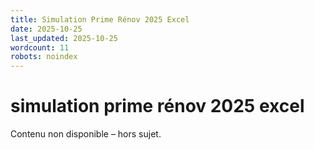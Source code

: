 ```yaml
---
title: Simulation Prime Rénov 2025 Excel
date: 2025-10-25
last_updated: 2025-10-25
wordcount: 11
robots: noindex
---
```


# simulation prime rénov 2025 excel

Contenu non disponible – hors sujet.